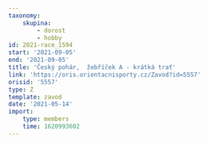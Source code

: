```yaml
---
taxonomy:
    skupina:
        - dorost
        - hobby
id: 2021-race_1594
start: '2021-09-05'
end: '2021-09-05'
title: 'Český pohár,  žebříček A - krátká trať'
link: 'https://oris.orientacnisporty.cz/Zavod?id=5557'
orisid: '5557'
type: Z
template: zavod
date: '2021-05-14'
import:
    type: members
    time: 1620993602
---
```



